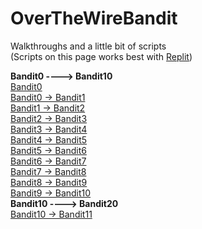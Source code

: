 # OverTheWireBandit
Walkthroughs and a little bit of scripts
<br>
(Scripts on this page works best with [Replit](https://replit.com/~))

**Bandit0 ----> Bandit10**
<br>
[Bandit0](https://github.com/R0T1N00M/OverTheWireBandit/blob/main/Bandit0%20challenge.md)
<br>
[Bandit0 -> Bandit1](https://github.com/R0T1N00M/OverTheWireBandit/blob/main/Bandit1%20challenge.md)
<br>
[Bandit1 -> Bandit2](https://github.com/R0T1N00M/OverTheWireBandit/blob/main/Bandit2%20challenge.md)
<br>
[Bandit2 -> Bandit3](https://github.com/R0T1N00M/OverTheWireBandit/blob/main/Bandit3%20challenge.md)
<br>
[Bandit3 -> Bandit4](https://github.com/R0T1N00M/OverTheWireBandit/blob/main/Bandit4%20challenge.md)
<br>
[Bandit4 -> Bandit5](https://github.com/R0T1N00M/OverTheWireBandit/blob/main/Bandit5%20challenge.md)
<br>
[Bandit5 -> Bandit6](https://github.com/R0T1N00M/OverTheWireBandit/blob/main/Bandit6%20challenge.md)
<br>
[Bandit6 -> Bandit7](https://github.com/R0T1N00M/OverTheWireBandit/blob/main/Bandit7%20challenge.md)
<br>
[Bandit7 -> Bandit8](https://github.com/R0T1N00M/OverTheWireBandit/blob/main/Bandit8%20challenge.md)
<br>
[Bandit8 -> Bandit9](https://github.com/R0T1N00M/OverTheWireBandit/blob/main/Bandit9%20challenge.md)
<br>
[Bandit9 -> Bandit10](https://github.com/R0T1N00M/OverTheWireBandit/blob/main/Bandit10%20challenge.md)
<br>
**Bandit10 ----> Bandit20**
<br>
[Bandit10 -> Bandit11]()
